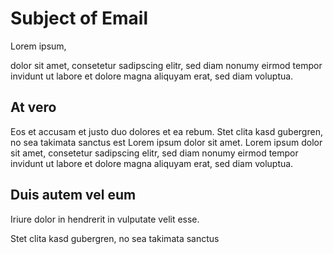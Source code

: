 # Subject of Email

Lorem ipsum,

dolor sit amet, consetetur sadipscing elitr, sed diam nonumy eirmod tempor invidunt ut labore et dolore magna aliquyam
erat, sed diam voluptua.

## At vero

Eos et accusam et justo duo dolores et ea rebum. Stet clita kasd gubergren, no sea takimata sanctus est Lorem ipsum
dolor sit amet. Lorem ipsum dolor sit amet, consetetur sadipscing elitr, sed diam  nonumy eirmod tempor invidunt ut
labore et dolore magna aliquyam erat, sed diam voluptua.

## Duis autem vel eum

Iriure dolor in hendrerit in vulputate velit esse.

Stet clita kasd gubergren,
no sea takimata sanctus
